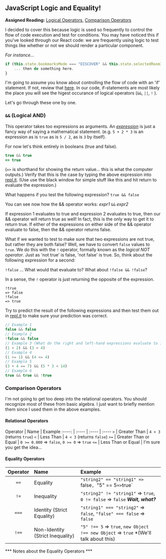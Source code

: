 ## JavaScript Logic and Equality!

**Assigned Reading:** [Logical Operators](https://developer.mozilla.org/en-US/docs/Web/JavaScript/Reference/Operators/Logical_Operators), [Comparison Operators](https://developer.mozilla.org/en-US/docs/Web/JavaScript/Reference/Operators/Comparison_Operators#Identity)

I decided to cover this because logic is used so frequently to control the flow of code execution and test for conditions.  You may have noticed this if you've looked through our React code: we are frequently using logic to test things like whether or not we should render a particular component.

*For instance...*

```JavaScript
if (this.state.bookmarksMode === "DISCOVER" && this.state.selectedRoomItem) {
    ... then do something here.
}
```

I'm going to assume you know about controlling the flow of code with an 'if' statement.  If not, review that [here](https://developer.mozilla.org/en-US/docs/Web/JavaScript/Reference/Statements/if...else).  In our code, if-statements are most likely the place you will see the higest occurance of logical operators (`&&`, `||`, `!` ).

Let's go through these one by one.

### `&&` (Logical AND)

This operator takes too expressions as arguments.  An [*expression*](https://en.wikipedia.org/wiki/Expression_(mathematics)) is just a fancy
way of saying a mathematical statement.  (e.g. `5 + 2 * 3` is an expression as
is `true` as is `5 / 2`, as is `3` by itself).

For now let's think entirely in booleans (true and false).

```JavaScript
true && true
=> true
```
(`=>` is shorthand for showing the return value... this is what the computer outputs.)  Verify that this is the case by typing the above expression into [repl.it](http://repl.it).  (Use use the black window for simple stuff like this and hit return to evaluate the expression.)

What happens if you test the following expression?
`true && false`

You can see now how the && operator works:
*expr1* `&&` *expr2*

If expression 1 evaluates to true and expression 2 evaluates to true, then our && operator will return true as well!  In fact, this is the only way to get it to return true.  If either of the expressions on either side of the && operator evaluate to false, then the && operator returns false.

What if we wanted to test to make sure that two expressions are not true, but rather they are both false?  Well, we have to convert `false` values to `true`.  We do this with the `!` operator, formally known as the *logical NOT operator*.  Just as 'not true' is false, 'not false' is true.  So, think about the following expression for a second:

`!false` ... What would that evaluate to?
What about `!false && !false`?

In a sense, the `!` operator is just returning the opposite of the expression.

```
!true
=> false
!false
=> true
```

Try to predict the result of the following expressions and then test them out in [repl.it](http://repl.it) to make sure your prediction was correct.

```JavaScript
// Example 1
false && false
// Example 2
!false && false
// Example 3 (What do the right and left-hand expressions evaluate to individually?)
(1 > 2) && (3 < 4)
// Example 4
(1 >= 1) && (4 <= 4)
// Example 5
(3 + 4 == 7) && (5 * 3 < 14)
// Example 6
true && true && !true
```

### Comparison Operators
I'm not going to get too deep into the relational operators.  You should recognize most of these from basic algebra.  I just want to briefly mention them since I used them in the above examples.

#### Relational Operators
Operator | Name | Example
 :----: | :---- | :---- | :----
 `>` | Greater Than | `4 > 3` (returns `true`) 
 `<` | Less Than | `4 < 3` (returns `false`) 
 `>=` | Greater Than or Equal | `0 >= 0.000` => `false`, `0 >= 0` => `true`
 `<=` | Less Than or Equal | I'm sure you get the idea...

#### Equality Operators
 Operator | Name | Example
  :----: | :---- | :----
 `==` | Equality | `"string2" == "string1" => `false`, `"5" == 5` => `true`
 `!=` | Inequality | `"string2" != "string1"` => `true`, `0 != false` => `false` ***Wait, what?***
 `===` | Identity (Strict Equality) | `"string1" === "string2"` => `false`, `"false" === false` => `false`
 `!==` | Non-Identity (Strict Inequality) | `"5" !== 5` => `true`, `new Object !== new Object` => `true` *(We'll talk about this)

*** Notes about the Equality Operators ***

